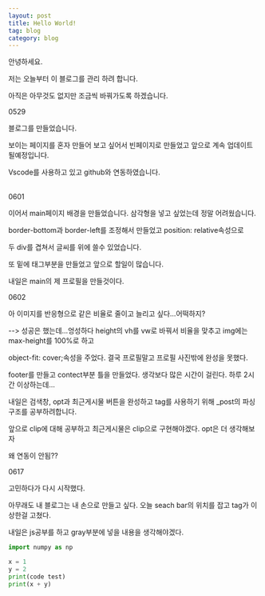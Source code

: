 ```yaml
---
layout: post
title: Hello World!
tag: blog
category: blog
---
```


안녕하세요.

저는 오늘부터 이 블로그를 관리 하려 합니다.

아직은 아무것도 없지만 조금씩 바꿔가도록 하겠습니다.


0529

블로그를 만들었습니다.

보이는 페이지를 혼자 만들어 보고 싶어서 빈페이지로 만들었고 앞으로 계속 업데이트 될예정입니다.

Vscode를 사용하고 있고 github와 연동하였습니다.

<br>
0601

이어서 main페이지 배경을 만들었습니다. 삼각형을 넣고 싶었는데 정말 어려웠습니다.

border-bottom과 border-left를 조정해서 만들었고 position: relative속성으로 

두 div를 겹쳐서 글씨를 위에 쓸수 있었습니다.

또 밑에 태그부분을 만들었고 앞으로 할일이 많습니다.

내일은 main의 제 프로필을 만들것이다.

<p>
0602

아 이미지를 반응형으로 같은 비율로 줄이고 늘리고 싶다...어떡하지?

--> 성공은 했는데...엉성하다 height의 vh를 vw로 바꿔서 비율을 맞추고 img에는 max-height를 100%로 하고 

object-fit: cover;속성을 주었다. 결국 프로필말고 프로필 사진밖에 완성을 못했다.

footer를 만들고 contect부분 틀을 만들었다. 생각보다 많은 시간이 걸린다. 하루 2시간 이상하는데...

내일은 검색창, opt과 최근게시물 버튼을 완성하고 tag를 사용하기 위해 _post의 파싱구조를 공부하려합니다.

앞으로 clip에 대해 공부하고 최근게시물은 clip으로 구현해야겠다. opt은 더 생각해보자

왜 연동이 안됨??
</p>

<p>
0617

고민하다가 다시 시작했다.

아무래도 내 블로그는 내 손으로 만들고 싶다. 오늘 seach bar의 위치를 잡고 tag가 이상한걸 고쳤다.

내일은 js공부를 하고 gray부분에 넣을 내용을 생각해야겠다.

```python
import numpy as np

x = 1
y = 2
print(code test)
print(x + y)
```
</p>